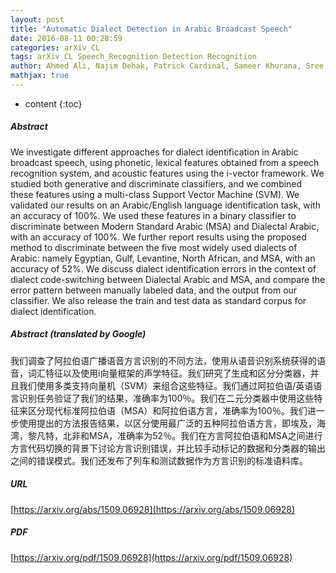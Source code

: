 ```yaml
---
layout: post
title: "Automatic Dialect Detection in Arabic Broadcast Speech"
date: 2016-08-11 00:28:59
categories: arXiv_CL
tags: arXiv_CL Speech_Recognition Detection Recognition
author: Ahmed Ali, Najim Dehak, Patrick Cardinal, Sameer Khurana, Sree Harsha Yella, James Glass, Peter Bell, Steve Renals
mathjax: true
---
```


* content
{:toc}

##### Abstract
We investigate different approaches for dialect identification in Arabic broadcast speech, using phonetic, lexical features obtained from a speech recognition system, and acoustic features using the i-vector framework. We studied both generative and discriminate classifiers, and we combined these features using a multi-class Support Vector Machine (SVM). We validated our results on an Arabic/English language identification task, with an accuracy of 100%. We used these features in a binary classifier to discriminate between Modern Standard Arabic (MSA) and Dialectal Arabic, with an accuracy of 100%. We further report results using the proposed method to discriminate between the five most widely used dialects of Arabic: namely Egyptian, Gulf, Levantine, North African, and MSA, with an accuracy of 52%. We discuss dialect identification errors in the context of dialect code-switching between Dialectal Arabic and MSA, and compare the error pattern between manually labeled data, and the output from our classifier. We also release the train and test data as standard corpus for dialect identification.

##### Abstract (translated by Google)
我们调查了阿拉伯语广播语音方言识别的不同方法，使用从语音识别系统获得的语音，词汇特征以及使用i向量框架的声学特征。我们研究了生成和区分分类器，并且我们使用多类支持向量机（SVM）来组合这些特征。我们通过阿拉伯语/英语语言识别任务验证了我们的结果，准确率为100％。我们在二元分类器中使用这些特征来区分现代标准阿拉伯语（MSA）和阿拉伯语方言，准确率为100％。我们进一步使用提出的方法报告结果，以区分使用最广泛的五种阿拉伯语方言，即埃及，海湾，黎凡特，北非和MSA，准确率为52％。我们在方言阿拉伯语和MSA之间进行方言代码切换的背景下讨论方言识别错误，并比较手动标记的数据和分类器的输出之间的错误模式。我们还发布了列车和测试数据作为方言识别的标准语料库。

##### URL
[https://arxiv.org/abs/1509.06928](https://arxiv.org/abs/1509.06928)

##### PDF
[https://arxiv.org/pdf/1509.06928](https://arxiv.org/pdf/1509.06928)

